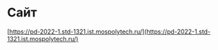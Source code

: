 # Сайт
[https://pd-2022-1.std-1321.ist.mospolytech.ru/](https://pd-2022-1.std-1321.ist.mospolytech.ru/)
